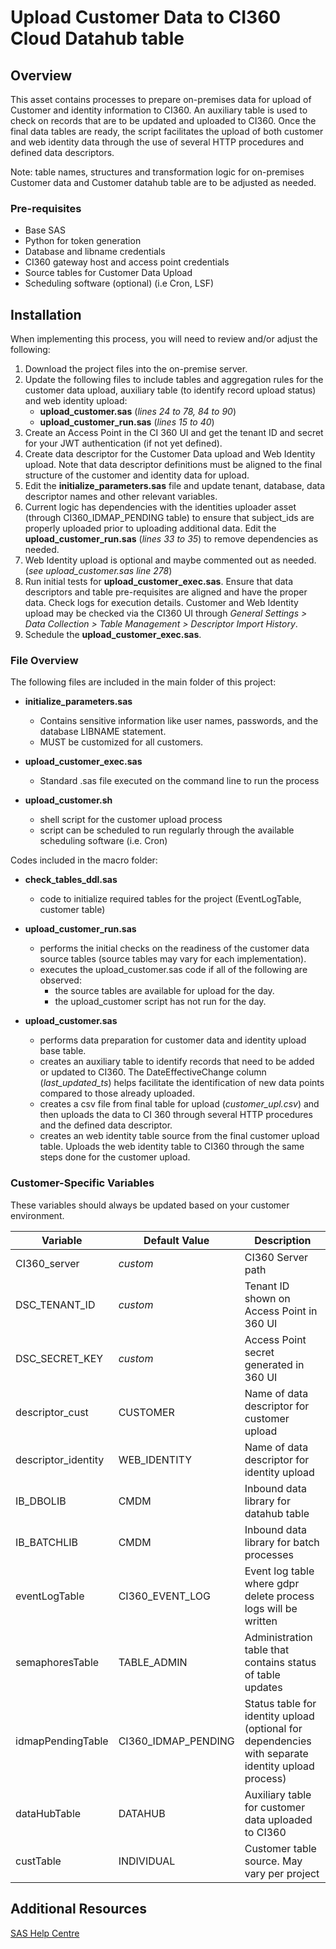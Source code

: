 # Upload Customer Data to CI360 Cloud Datahub table

## Overview
This asset contains processes to prepare on-premises data for upload of Customer and identity information to CI360. An auxiliary table is used to check on records that are to be updated and uploaded to CI360. Once the final data tables are ready, the script facilitates the upload of both customer and web identity data through the use of several HTTP procedures and defined data descriptors.

Note: table names, structures and transformation logic for on-premises Customer data and Customer datahub table are to be adjusted as needed. 

### Pre-requisites
- Base SAS
- Python for token generation
- Database and libname credentials
- CI360 gateway host and access point credentials
- Source tables for Customer Data Upload
- Scheduling software (optional) (i.e Cron, LSF) 

## Installation
When implementing this process, you will need to review and/or adjust the following:
1. Download the project files into the on-premise server.
2. Update the following files to include tables and aggregation rules for the customer data upload, auxiliary table (to identify record upload status) and web identity upload:
   - **upload_customer.sas** (_lines 24 to 78, 84 to 90_)
   - **upload_customer_run.sas** (_lines 15 to 40_)
3. Create an Access Point in the CI 360 UI and get the tenant ID and secret for your JWT authentication (if not yet defined).
4. Create data descriptor for the Customer Data upload and Web Identity upload. Note that data descriptor definitions must be aligned to the final structure of the customer and identity data for upload.
5. Edit the **initialize_parameters.sas** file and update tenant, database, data descriptor names and other relevant variables.
6. Current logic has dependencies with the identities uploader asset (through CI360_IDMAP_PENDING table) to ensure that subject_ids are properly uploaded prior to uploading additional data. Edit the **upload_customer_run.sas** (_lines 33 to 35_) to remove dependencies as needed. 
7. Web Identity upload is optional and maybe commented out as needed. (_see upload_customer.sas line 278_)
8. Run initial tests for **upload_customer_exec.sas**. Ensure that data descriptors and table pre-requisites are aligned and have the proper data. Check logs for execution details. Customer and Web Identity upload may be checked via the CI360 UI through _General Settings > Data Collection > Table Management > Descriptor Import History_.
9. Schedule the **upload_customer_exec.sas**. 

### File Overview
The following files are included in the main folder of this project:

- **initialize_parameters.sas**
  - Contains sensitive information like user names, passwords, and the database LIBNAME statement.
  - MUST be customized for all customers.

- **upload_customer_exec.sas**
    - Standard .sas file executed on the command line to run the process

- **upload_customer.sh**
    - shell script for the customer upload process
    - script can be scheduled to run regularly through the available scheduling software (i.e. Cron)

Codes included in the macro folder:
- **check_tables_ddl.sas**
    - code to initialize required tables for the project (EventLogTable, customer table)

- **upload_customer_run.sas**
   - performs the initial checks on the readiness of the customer data source tables (source tables may vary for each implementation). 
   - executes the upload_customer.sas code if all of the following are observed:
      - the source tables are available for upload for the day. 
      - the upload_customer script has not run for the day. 

- **upload_customer.sas**
   - performs data preparation for customer data and identity upload base table.
   - creates an auxiliary table to identify records that need to be added or updated to CI360. The DateEffectiveChange column (_last_updated_ts_) helps facilitate the identification of new data points compared to those already uploaded.
   - creates a csv file from final table for upload (_customer_upl.csv_) and then uploads the data to CI 360 through several HTTP procedures and the defined data descriptor. 
   - creates an web identity table source from the final customer upload table. Uploads the web identity table to CI360 through the same steps done for the customer upload.

### Customer-Specific Variables

These variables should always be updated based on your customer environment.

| Variable | Default Value | Description |
| ------ | ------ | ------ |
| CI360_server | _custom_ | CI360 Server path |
| DSC_TENANT_ID | _custom_ | Tenant ID shown on Access Point in 360 UI |
| DSC_SECRET_KEY |  _custom_ |  Access Point secret generated in 360 UI |
| descriptor_cust | CUSTOMER | Name of data descriptor for customer upload |
| descriptor_identity | WEB_IDENTITY | Name of data descriptor for identity upload |
| IB_DBOLIB | CMDM | Inbound data library for datahub table|
| IB_BATCHLIB | CMDM | Inbound data library for batch processes |
| eventLogTable | CI360_EVENT_LOG | Event log table where gdpr delete process logs will be written |
| semaphoresTable | TABLE_ADMIN| Administration table that contains status of table updates|
| idmapPendingTable | CI360_IDMAP_PENDING | Status table for identity upload (optional for dependencies with separate identity upload process) |
| dataHubTable | DATAHUB| Auxiliary table for customer data uploaded to CI360 |
| custTable | INDIVIDUAL | Customer table source. May vary per project |

## Additional Resources

[SAS Help Centre](https://go.documentation.sas.com/doc/en/cintcdc/production.a/cintag/ch-data-import.htm)



